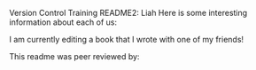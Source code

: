 Version Control Training README2: Liah
Here is some interesting information about each of us: 

I am currently editing a book that I wrote with one of my friends!

This readme was peer reviewed by: 